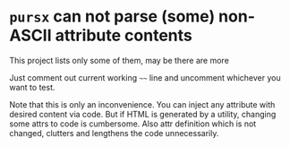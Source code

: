 # `pursx` can not parse (some) non-ASCII attribute contents

This project lists only some of them, may be there are more

Just comment out current working `~~` line and uncomment whichever you want to test.

Note that this is only an inconvenience. You can inject any attribute with desired content via code. 
But if HTML is generated by a utility, changing some attrs to code is cumbersome. 
Also attr definition which is not changed, clutters and lengthens the code unnecessarily.  
